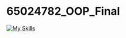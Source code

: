 # 65024782_OOP_Final

[![My Skills](https://skillicons.dev/icons?i=java&theme=light)](https://skillicons.dev)
